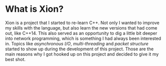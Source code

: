 # What is Xion?
Xion is a project that I started to re-learn C++. Not only I wanted to improve my skills with the language, but also learn the new versions that had come out, like C++14. This also served as an opportunity to dig a little bit deeper into network programming, which is something I had always been interested in. Topics like _asynchronous I/O_, _multi-threading_ and _packet structure_ started to show up during the development of this project. Those are the main reasons why I got hooked up on this project and decided to give it my best shot.